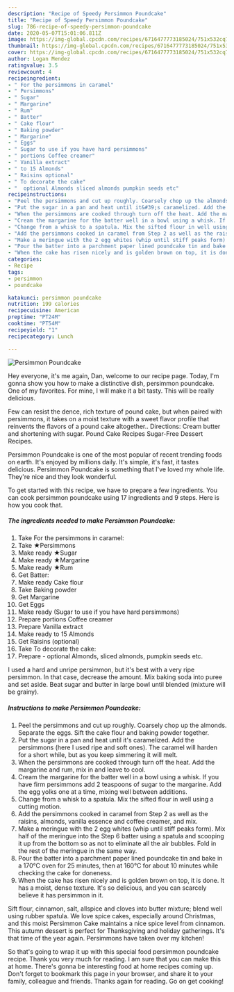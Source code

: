 ```yaml
---
description: "Recipe of Speedy Persimmon Poundcake"
title: "Recipe of Speedy Persimmon Poundcake"
slug: 786-recipe-of-speedy-persimmon-poundcake
date: 2020-05-07T15:01:06.811Z
image: https://img-global.cpcdn.com/recipes/6716477773185024/751x532cq70/persimmon-poundcake-recipe-main-photo.jpg
thumbnail: https://img-global.cpcdn.com/recipes/6716477773185024/751x532cq70/persimmon-poundcake-recipe-main-photo.jpg
cover: https://img-global.cpcdn.com/recipes/6716477773185024/751x532cq70/persimmon-poundcake-recipe-main-photo.jpg
author: Logan Mendez
ratingvalue: 3.5
reviewcount: 4
recipeingredient:
- " For the persimmons in caramel"
- " Persimmons"
- " Sugar"
- " Margarine"
- " Rum"
- " Batter"
- " Cake flour"
- " Baking powder"
- " Margarine"
- " Eggs"
- " Sugar to use if you have hard persimmons"
- " portions Coffee creamer"
- " Vanilla extract"
- " to 15 Almonds"
- " Raisins optional"
- " To decorate the cake"
- "  optional Almonds sliced almonds pumpkin seeds etc"
recipeinstructions:
- "Peel the persimmons and cut up roughly. Coarsely chop up the almonds. Separate the eggs. Sift the cake flour and baking powder together."
- "Put the sugar in a pan and heat until it&#39;s caramelized. Add the persimmons (here I used ripe and soft ones). The caramel will harden for a short while, but as you keep simmering it will melt."
- "When the persimmons are cooked through turn off the heat. Add the margarine and rum, mix in and leave to cool."
- "Cream the margarine for the batter well in a bowl using a whisk. If you have firm persimmons add 2 teaspoons of sugar to the margarine. Add the egg yolks one at a time, mixing well between additions."
- "Change from a whisk to a spatula. Mix the sifted flour in well using a cutting motion."
- "Add the persimmons cooked in caramel from Step 2 as well as the raisins, almonds, vanilla essence and coffee creamer, and mix."
- "Make a meringue with the 2 egg whites (whip until stiff peaks form). Mix half of the meringue into the Step 6 batter using a spatula and scooping it up from the bottom so as not to eliminate all the air bubbles. Fold in the rest of the meringue in the same way."
- "Pour the batter into a parchment paper lined poundcake tin and bake in a 170°C oven for 25 minutes, then at 160°C for about 10 minutes while checking the cake for doneness."
- "When the cake has risen nicely and is golden brown on top, it is done. It has a moist, dense texture. It&#39;s so delicious, and you can scarcely believe it has persimmon in it."
categories:
- Recipe
tags:
- persimmon
- poundcake

katakunci: persimmon poundcake 
nutrition: 199 calories
recipecuisine: American
preptime: "PT24M"
cooktime: "PT54M"
recipeyield: "1"
recipecategory: Lunch

---
```



![Persimmon Poundcake](https://img-global.cpcdn.com/recipes/6716477773185024/751x532cq70/persimmon-poundcake-recipe-main-photo.jpg)

Hey everyone, it's me again, Dan, welcome to our recipe page. Today, I'm gonna show you how to make a distinctive dish, persimmon poundcake. One of my favorites. For mine, I will make it a bit tasty. This will be really delicious.

Few can resist the dence, rich texture of pound cake, but when paired with persimmons, it takes on a moist texture with a sweet flavor profile that reinvents the flavors of a pound cake altogether.. Directions: Cream butter and shortening with sugar. Pound Cake Recipes Sugar-Free Dessert Recipes.

Persimmon Poundcake is one of the most popular of recent trending foods on earth. It's enjoyed by millions daily. It's simple, it's fast, it tastes delicious. Persimmon Poundcake is something that I've loved my whole life. They're nice and they look wonderful.


To get started with this recipe, we have to prepare a few ingredients. You can cook persimmon poundcake using 17 ingredients and 9 steps. Here is how you cook that.

<!--inarticleads1-->

##### The ingredients needed to make Persimmon Poundcake:

1. Take  For the persimmons in caramel:
1. Take  ★Persimmons
1. Make ready  ★Sugar
1. Make ready  ★Margarine
1. Make ready  ★Rum
1. Get  Batter:
1. Make ready  Cake flour
1. Take  Baking powder
1. Get  Margarine
1. Get  Eggs
1. Make ready  (Sugar to use if you have hard persimmons)
1. Prepare  portions Coffee creamer
1. Prepare  Vanilla extract
1. Make ready  to 15 Almonds
1. Get  Raisins (optional)
1. Take  To decorate the cake:
1. Prepare  - optional Almonds, sliced almonds, pumpkin seeds etc.


I used a hard and unripe persimmon, but it&#39;s best with a very ripe persimmon. In that case, decrease the amount. Mix baking soda into puree and set aside. Beat sugar and butter in large bowl until blended (mixture will be grainy). 

<!--inarticleads2-->

##### Instructions to make Persimmon Poundcake:

1. Peel the persimmons and cut up roughly. Coarsely chop up the almonds. Separate the eggs. Sift the cake flour and baking powder together.
1. Put the sugar in a pan and heat until it&#39;s caramelized. Add the persimmons (here I used ripe and soft ones). The caramel will harden for a short while, but as you keep simmering it will melt.
1. When the persimmons are cooked through turn off the heat. Add the margarine and rum, mix in and leave to cool.
1. Cream the margarine for the batter well in a bowl using a whisk. If you have firm persimmons add 2 teaspoons of sugar to the margarine. Add the egg yolks one at a time, mixing well between additions.
1. Change from a whisk to a spatula. Mix the sifted flour in well using a cutting motion.
1. Add the persimmons cooked in caramel from Step 2 as well as the raisins, almonds, vanilla essence and coffee creamer, and mix.
1. Make a meringue with the 2 egg whites (whip until stiff peaks form). Mix half of the meringue into the Step 6 batter using a spatula and scooping it up from the bottom so as not to eliminate all the air bubbles. Fold in the rest of the meringue in the same way.
1. Pour the batter into a parchment paper lined poundcake tin and bake in a 170°C oven for 25 minutes, then at 160°C for about 10 minutes while checking the cake for doneness.
1. When the cake has risen nicely and is golden brown on top, it is done. It has a moist, dense texture. It&#39;s so delicious, and you can scarcely believe it has persimmon in it.


Sift flour, cinnamon, salt, allspice and cloves into butter mixture; blend well using rubber spatula. We love spice cakes, especially around Christmas, and this moist Persimmon Cake maintains a nice spice level from cinnamon. This autumn dessert is perfect for Thanksgiving and holiday gatherings. It&#39;s that time of the year again. Persimmons have taken over my kitchen! 

So that's going to wrap it up with this special food persimmon poundcake recipe. Thank you very much for reading. I am sure that you can make this at home. There's gonna be interesting food at home recipes coming up. Don't forget to bookmark this page in your browser, and share it to your family, colleague and friends. Thanks again for reading. Go on get cooking!
